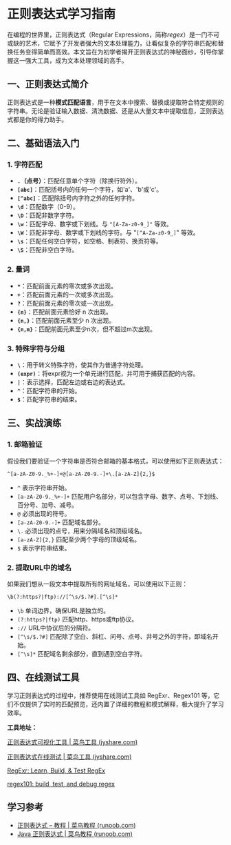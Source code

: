 # 正则表达式学习指南

在编程的世界里，正则表达式（Regular Expressions，简称*regex*）是一门不可或缺的艺术，它赋予了开发者强大的文本处理能力，让看似复杂的字符串匹配和替换任务变得简单而高效。本文旨在为初学者揭开正则表达式的神秘面纱，引导你掌握这一强大工具，成为文本处理领域的高手。



## 一、正则表达式简介

正则表达式是一种**模式匹配语言**，用于在文本中搜索、替换或提取符合特定规则的字符串。无论是验证输入数据、清洗数据、还是从大量文本中提取信息，正则表达式都是你的得力助手。



## 二、基础语法入门

### 1. 字符匹配

- **`.`（点号）**：匹配任意单个字符（除换行符外）。
- **`[abc]`**：匹配括号内的任何一个字符，如'a'、'b'或'c'。
- **`[^abc]`**：匹配除括号内字符之外的任何字符。
- **`\d`**：匹配数字（0-9）。
- **`\D`**：匹配非数字字符。
- **`\w`**：匹配字母、数字或下划线。与 `"[A-Za-z0-9_]"` 等效。
- **`\W`**：匹配非字母、数字或下划线的字符。与 "`[^A-Za-z0-9_]`" 等效。
- **`\s`**：匹配任何空白字符，如空格、制表符、换页符等。
- **`\S`**：匹配非空白字符。

### 2. 量词

- **`*`**：匹配前面元素的零次或多次出现。
- **`+`**：匹配前面元素的一次或多次出现。
- **`?`**：匹配前面元素的零次或一次出现。
- **`{n}`**：匹配前面元素恰好 n 次出现。
- **`{n,}`**：匹配前面元素至少 n 次出现。
- **`{n,m}`**：匹配前面元素至少n次，但不超过m次出现。

### 3. 特殊字符与分组

- **`\`**：用于转义特殊字符，使其作为普通字符处理。
- **`(expr)`**：将expr视为一个单元进行匹配，并可用于捕获匹配的内容。
- **`|`**：表示选择，匹配左边或右边的表达式。
- **`^`**：匹配字符串的开始。
- **`$`**：匹配字符串的结束。

## 三、实战演练

### 1. 邮箱验证

假设我们要验证一个字符串是否符合邮箱的基本格式，可以使用如下正则表达式：

```regex
^[a-zA-Z0-9._%+-]+@[a-zA-Z0-9.-]+\.[a-zA-Z]{2,}$
```

- `^` 表示字符串开始。
- `[a-zA-Z0-9._%+-]+` 匹配用户名部分，可以包含字母、数字、点号、下划线、百分号、加号、减号。
- `@` 必须出现的符号。
- `[a-zA-Z0-9.-]+` 匹配域名部分。
- `\.` 必须出现的点号，用来分隔域名和顶级域名。
- `[a-zA-Z]{2,}` 匹配至少两个字母的顶级域名。
- `$` 表示字符串结束。

### 2. 提取URL中的域名

如果我们想从一段文本中提取所有的网址域名，可以使用以下正则：

```regex
\b(?:https?|ftp)://[^\s/$.?#].[^\s]*
```

- `\b` 单词边界，确保URL是独立的。
- `(?:https?|ftp)` 匹配http、https或ftp协议。
- `://` URL中协议后的分隔符。
- `[^\s/$.?#]` 匹配除了空白、斜杠、问号、点号、井号之外的字符，即域名开始。
- `[^\s]*` 匹配域名剩余部分，直到遇到空白字符。

## 四、在线测试工具

学习正则表达式的过程中，推荐使用在线测试工具如 RegExr、Regex101 等，它们不仅提供了实时的匹配预览，还内置了详细的教程和模式解释，极大提升了学习效率。

**工具地址：**

[正则表达式可视化工具 | 菜鸟工具 (jyshare.com)](https://www.jyshare.com/front-end/7625/#!flags=&re=^(a|b)*%3F%24)

[正则表达式在线测试 | 菜鸟工具 (jyshare.com)](https://www.jyshare.com/front-end/854/)

[RegExr: Learn, Build, & Test RegEx](https://regexr.com/)

[regex101: build, test, and debug regex](https://regex101.com/)



## 学习参考

- [正则表达式 – 教程 | 菜鸟教程 (runoob.com)](https://www.runoob.com/regexp/regexp-tutorial.html)
- [Java 正则表达式 | 菜鸟教程 (runoob.com)](https://www.runoob.com/java/java-regular-expressions.html)